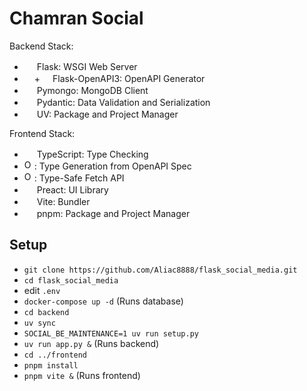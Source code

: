 # Chamran Social

Backend Stack:

- <img src="https://cdn.jsdelivr.net/gh/devicons/devicon@latest/icons/flask/flask-original.svg" alt="" height="16px"> Flask: WSGI Web Server
- <img src="https://cdn.jsdelivr.net/gh/devicons/devicon@latest/icons/openapi/openapi-plain.svg" alt="" height="16px">+<img src="https://cdn.jsdelivr.net/gh/devicons/devicon@latest/icons/flask/flask-original.svg" alt="" height="16px"> Flask-OpenAPI3: OpenAPI Generator
- <img src="https://cdn.jsdelivr.net/gh/devicons/devicon@latest/icons/mongodb/mongodb-original.svg" alt="" height="16px"> Pymongo: MongoDB Client
- <img src="https://docs.pydantic.dev/latest/favicon.png" alt="" height="16px"> Pydantic: Data Validation and Serialization
- <img src="https://docs.astral.sh/uv/assets/logo-letter.svg" alt="" height="16px"> UV: Package and Project Manager

Frontend Stack:

- <img src="https://cdn.jsdelivr.net/gh/devicons/devicon@latest/icons/typescript/typescript-original.svg" alt="" height="16px"> TypeScript: Type Checking
- <img src="https://openapi-ts.dev/assets/openapi-ts.svg" alt="OpenAPI-TypeScript" height="16px">: Type Generation from OpenAPI Spec
- <img src="https://openapi-ts.dev/assets/openapi-fetch.svg" alt="OpenAPI-Fetch" height="16px">: Type-Safe Fetch API
- <img src="https://preactjs.com/branding/symbol.svg" alt="" height="16px"> Preact: UI Library
- <img src="https://cdn.jsdelivr.net/gh/devicons/devicon@latest/icons/vitejs/vitejs-original.svg" alt="" height="16px"> Vite: Bundler
- <img src="https://cdn.jsdelivr.net/gh/devicons/devicon@latest/icons/pnpm/pnpm-original.svg" alt="" height="16px"> pnpm: Package and Project Manager

## Setup

- `git clone https://github.com/Aliac8888/flask_social_media.git`
- `cd flask_social_media`
- edit `.env`
- `docker-compose up -d` (Runs database)
- `cd backend`
- `uv sync`
- `SOCIAL_BE_MAINTENANCE=1 uv run setup.py`
- `uv run app.py &` (Runs backend)
- `cd ../frontend`
- `pnpm install`
- `pnpm vite &` (Runs frontend)
